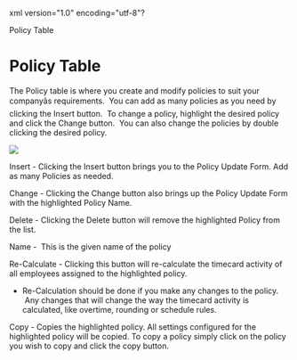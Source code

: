 xml version="1.0" encoding="utf-8"?





Policy Table




# Policy Table

The Policy table is where you create and modify policies to suit your companyâs requirements.  You can add as many policies as you need by clicking the Insert button.  To change a policy, highlight the desired policy and click the Change button.  You can also change the policies by double clicking the desired policy.

![](images_2/CH4_Policy4.gif)

Insert - Clicking the Insert button brings you to the Policy Update Form. Add as many Policies as needed.

Change - Clicking the Change button also brings up the Policy Update Form with the highlighted Policy Name.

Delete - Clicking the Delete button will remove the highlighted Policy from the list.

Name -  This is the given name of the policy

Re-Calculate - Clicking this button will re-calculate the timecard activity of all employees assigned to the highlighted policy.

* Re-Calculation should be done if you make any changes to the policy.  Any changes that will change the way the timecard activity is calculated, like overtime, rounding or schedule rules.

Copy - Copies the highlighted policy. All settings configured for the highlighted policy will be copied. To copy a policy simply click on the policy you wish to copy and click the copy button.